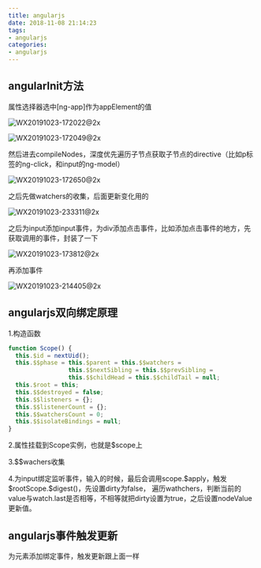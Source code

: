 ```yaml
---
title: angularjs
date: 2018-11-08 21:14:23
tags: 
- angularjs
categories: 
- angularjs
---
```


## angularInit方法

属性选择器选中[ng-app]作为appElement的值

![WX20191023-172022@2x](http://118.24.241.76/WX20191023-172022@2x.png)

![WX20191023-172049@2x](http://118.24.241.76/WX20191023-172049@2x.png)

然后进去compileNodes，深度优先遍历子节点获取子节点的directive（比如p标签的ng-click，和input的ng-model）

![WX20191023-172650@2x](http://118.24.241.76/WX20191023-172650@2x.png)

之后先做watchers的收集，后面更新变化用的

![WX20191023-233311@2x](http://118.24.241.76/WX20191023-233311@2x.png)

之后为input添加input事件，为div添加点击事件，比如添加点击事件的地方，先获取调用的事件，封装了一下

![WX20191023-173812@2x](http://118.24.241.76/WX20191023-173812@2x.png)

再添加事件

![WX20191023-214405@2x](http://118.24.241.76/WX20191023-214405@2x.png)





## angularjs双向绑定原理

1.构造函数

```javascript
function Scope() {
  this.$id = nextUid();
  this.$$phase = this.$parent = this.$$watchers =
                 this.$$nextSibling = this.$$prevSibling =
                 this.$$childHead = this.$$childTail = null;
  this.$root = this;
  this.$$destroyed = false;
  this.$$listeners = {};
  this.$$listenerCount = {};
  this.$$watchersCount = 0;
  this.$$isolateBindings = null;
}
```
2.属性挂载到Scope实例，也就是\$scope上

3.$$wachers收集

4.为input绑定监听事件，输入的时候，最后会调用scope.\$apply，触发\$rootScope.\$digest()，先设置dirty为false， 遍历wathchers，判断当前的value与watch.last是否相等，不相等就把dirty设置为true，之后设置nodeValue更新值。





## angularjs事件触发更新

为元素添加绑定事件，触发更新跟上面一样